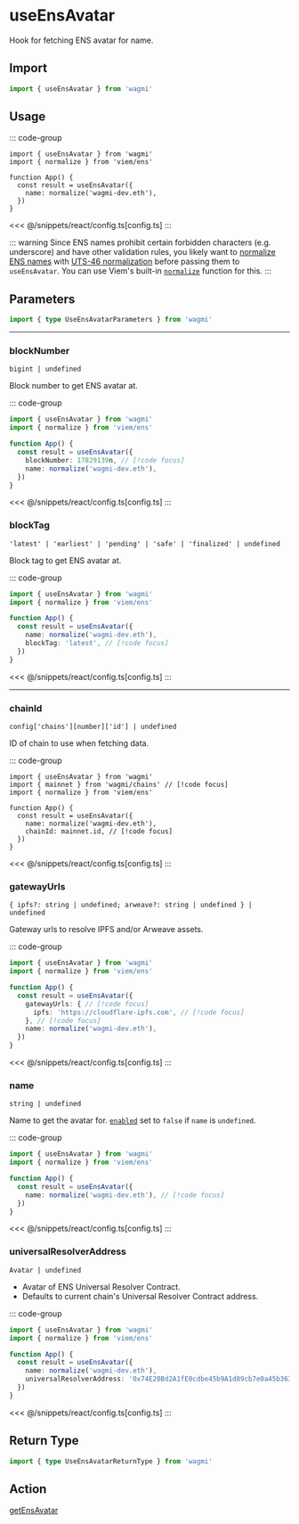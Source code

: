 <script setup>
const packageName = 'wagmi'
const actionName = 'getEnsAvatar'
const typeName = 'GetEnsAvatar'
const TData = 'string | null'
const TError = 'GetEnsAvatarError'
</script>

# useEnsAvatar

Hook for fetching ENS avatar for name.

## Import

```ts
import { useEnsAvatar } from 'wagmi'
```

## Usage

::: code-group
```tsx [index.tsx]
import { useEnsAvatar } from 'wagmi'
import { normalize } from 'viem/ens'

function App() {
  const result = useEnsAvatar({
    name: normalize('wagmi-dev.eth'),
  })
}
```
<<< @/snippets/react/config.ts[config.ts]
:::

::: warning
Since ENS names prohibit certain forbidden characters (e.g. underscore) and have other validation rules, you likely want to [normalize ENS names](https://docs.ens.domains/contract-api-reference/name-processing#normalising-names) with [UTS-46 normalization](https://unicode.org/reports/tr46) before passing them to `useEnsAvatar`. You can use Viem's built-in [`normalize`](https://viem.sh/docs/ens/utilities/normalize) function for this.
:::

## Parameters

```ts
import { type UseEnsAvatarParameters } from 'wagmi'
```

---

### blockNumber

`bigint | undefined`

Block number to get ENS avatar at.

::: code-group
```ts [index.ts]
import { useEnsAvatar } from 'wagmi'
import { normalize } from 'viem/ens'

function App() {
  const result = useEnsAvatar({
    blockNumber: 17829139n, // [!code focus]
    name: normalize('wagmi-dev.eth'),
  })
}
```
<<< @/snippets/react/config.ts[config.ts]
:::

### blockTag

`'latest' | 'earliest' | 'pending' | 'safe' | 'finalized' | undefined`

Block tag to get ENS avatar at.

::: code-group
```ts [index.ts]
import { useEnsAvatar } from 'wagmi'
import { normalize } from 'viem/ens'

function App() {
  const result = useEnsAvatar({
    name: normalize('wagmi-dev.eth'),
    blockTag: 'latest', // [!code focus]
  })
}
```
<<< @/snippets/react/config.ts[config.ts]
:::

---

### chainId

`config['chains'][number]['id'] | undefined`

ID of chain to use when fetching data.

::: code-group
```tsx [index.tsx]
import { useEnsAvatar } from 'wagmi'
import { mainnet } from 'wagmi/chains' // [!code focus]
import { normalize } from 'viem/ens'

function App() {
  const result = useEnsAvatar({
    name: normalize('wagmi-dev.eth'),
    chainId: mainnet.id, // [!code focus]
  })
}
```
<<< @/snippets/react/config.ts[config.ts]
:::

### gatewayUrls

`{ ipfs?: string | undefined; arweave?: string | undefined } | undefined`

Gateway urls to resolve IPFS and/or Arweave assets.

::: code-group
```ts [index.ts]
import { useEnsAvatar } from 'wagmi'
import { normalize } from 'viem/ens'

function App() {
  const result = useEnsAvatar({
    gatewayUrls: { // [!code focus]
      ipfs: 'https://cloudflare-ipfs.com', // [!code focus]
    }, // [!code focus]
    name: normalize('wagmi-dev.eth'),
  })
}
```
<<< @/snippets/react/config.ts[config.ts]
:::

### name

`string | undefined`

Name to get the avatar for. [`enabled`](#enabled) set to `false` if `name` is `undefined`.

::: code-group
```ts [index.ts]
import { useEnsAvatar } from 'wagmi'
import { normalize } from 'viem/ens'

function App() {
  const result = useEnsAvatar({
    name: normalize('wagmi-dev.eth'), // [!code focus]
  })
}
```
<<< @/snippets/react/config.ts[config.ts]
:::

### universalResolverAddress

`Avatar | undefined`

- Avatar of ENS Universal Resolver Contract.
- Defaults to current chain's Universal Resolver Contract address.

::: code-group
```ts [index.ts]
import { useEnsAvatar } from 'wagmi'
import { normalize } from 'viem/ens'

function App() {
  const result = useEnsAvatar({
    name: normalize('wagmi-dev.eth'),
    universalResolverAddress: '0x74E20Bd2A1fE0cdbe45b9A1d89cb7e0a45b36376', // [!code focus]
  })
}
```
<<< @/snippets/react/config.ts[config.ts]
:::

<!--@include: @shared/query-options.md-->

## Return Type

```ts
import { type UseEnsAvatarReturnType } from 'wagmi'
```

<!--@include: @shared/query-result.md-->

<!--@include: @shared/query-imports.md-->

## Action

[getEnsAvatar](/core/actions/getEnsAvatar)
